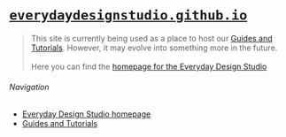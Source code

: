 # [`everydaydesignstudio.github.io`](https://everydaydesignstudio.github.io)

>This site is currently being used as a place to host our [Guides and Tutorials](https://everydaydesignstudio.github.io/guides/). However, it may evolve into something more in the future.
<br><br>
Here you can find the [homepage for the Everyday Design Studio](http://eds.siat.sfu.ca)

###### Navigation
* [Everyday Design Studio homepage](http://eds.siat.sfu.ca)
* [Guides and Tutorials](https://everydaydesignstudio.github.io/guides/)
